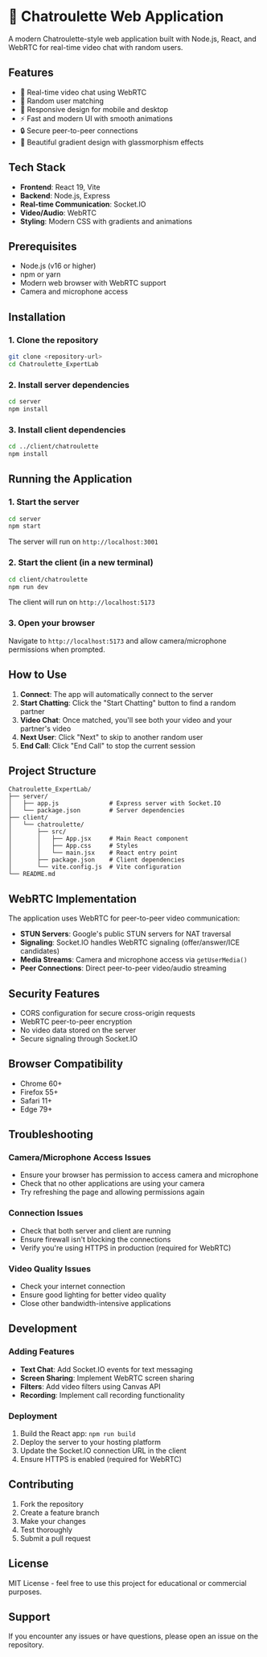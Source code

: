 # 🎥 Chatroulette Web Application

A modern Chatroulette-style web application built with Node.js, React, and WebRTC for real-time video chat with random users.

## Features

- 🎥 Real-time video chat using WebRTC
- 🔄 Random user matching
- 📱 Responsive design for mobile and desktop
- ⚡ Fast and modern UI with smooth animations
- 🔒 Secure peer-to-peer connections
- 🎨 Beautiful gradient design with glassmorphism effects

## Tech Stack

- **Frontend**: React 19, Vite
- **Backend**: Node.js, Express
- **Real-time Communication**: Socket.IO
- **Video/Audio**: WebRTC
- **Styling**: Modern CSS with gradients and animations

## Prerequisites

- Node.js (v16 or higher)
- npm or yarn
- Modern web browser with WebRTC support
- Camera and microphone access

## Installation

### 1. Clone the repository
```bash
git clone <repository-url>
cd Chatroulette_ExpertLab
```

### 2. Install server dependencies
```bash
cd server
npm install
```

### 3. Install client dependencies
```bash
cd ../client/chatroulette
npm install
```

## Running the Application

### 1. Start the server
```bash
cd server
npm start
```
The server will run on `http://localhost:3001`

### 2. Start the client (in a new terminal)
```bash
cd client/chatroulette
npm run dev
```
The client will run on `http://localhost:5173`

### 3. Open your browser
Navigate to `http://localhost:5173` and allow camera/microphone permissions when prompted.

## How to Use

1. **Connect**: The app will automatically connect to the server
2. **Start Chatting**: Click the "Start Chatting" button to find a random partner
3. **Video Chat**: Once matched, you'll see both your video and your partner's video
4. **Next User**: Click "Next" to skip to another random user
5. **End Call**: Click "End Call" to stop the current session

## Project Structure

```
Chatroulette_ExpertLab/
├── server/
│   ├── app.js              # Express server with Socket.IO
│   └── package.json        # Server dependencies
├── client/
│   └── chatroulette/
│       ├── src/
│       │   ├── App.jsx     # Main React component
│       │   ├── App.css     # Styles
│       │   └── main.jsx    # React entry point
│       ├── package.json    # Client dependencies
│       └── vite.config.js  # Vite configuration
└── README.md
```

## WebRTC Implementation

The application uses WebRTC for peer-to-peer video communication:

- **STUN Servers**: Google's public STUN servers for NAT traversal
- **Signaling**: Socket.IO handles WebRTC signaling (offer/answer/ICE candidates)
- **Media Streams**: Camera and microphone access via `getUserMedia()`
- **Peer Connections**: Direct peer-to-peer video/audio streaming

## Security Features

- CORS configuration for secure cross-origin requests
- WebRTC peer-to-peer encryption
- No video data stored on the server
- Secure signaling through Socket.IO

## Browser Compatibility

- Chrome 60+
- Firefox 55+
- Safari 11+
- Edge 79+

## Troubleshooting

### Camera/Microphone Access Issues
- Ensure your browser has permission to access camera and microphone
- Check that no other applications are using your camera
- Try refreshing the page and allowing permissions again

### Connection Issues
- Check that both server and client are running
- Ensure firewall isn't blocking the connections
- Verify you're using HTTPS in production (required for WebRTC)

### Video Quality Issues
- Check your internet connection
- Ensure good lighting for better video quality
- Close other bandwidth-intensive applications

## Development

### Adding Features
- **Text Chat**: Add Socket.IO events for text messaging
- **Screen Sharing**: Implement WebRTC screen sharing
- **Filters**: Add video filters using Canvas API
- **Recording**: Implement call recording functionality

### Deployment
1. Build the React app: `npm run build`
2. Deploy the server to your hosting platform
3. Update the Socket.IO connection URL in the client
4. Ensure HTTPS is enabled (required for WebRTC)

## Contributing

1. Fork the repository
2. Create a feature branch
3. Make your changes
4. Test thoroughly
5. Submit a pull request

## License

MIT License - feel free to use this project for educational or commercial purposes.

## Support

If you encounter any issues or have questions, please open an issue on the repository.
